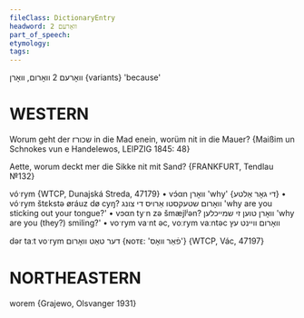 ```yaml
---
fileClass: DictionaryEntry
headword: וואָרעם 2
part_of_speech: 
etymology: 
tags: 
---
```

וואָרעם 2
וואָרום, וואָרן {variants}
'because'

WESTERN
========

Worum geht der rשכור in die Mad enein, worüm nit in die Mauer?
{Maißim un Schnokes vun e Handelewos, LEIPZIG 1845: 48}

Aette, worum deckt mer die Sikke nit mit Sand?
{FRANKFURT, Tendlau №132}

vóˑrym {WTCP, Dunajská Streda, 47179}
	•	vɔ́αn וואָרן 'why' {די גאָר אַלטע}
	•	vóˑrym štɛkstə øráuz dø cyŋ? וואָרום שטעקסטו אַרויס די צונג 'why are you sticking out your tongue?'
	•	vɔαn tyˑn zə šmæjlʲən? וואָרן טוען זי שמייכלען 'why are you (they?) smiling?'
	•	voˑrym vaˑnt əc, voːrym vaːntəc וואָרום וויינט עץ

dər taːt voˑrym דער טאַט וואָרום {ɴᴏᴛᴇ: 'פֿאַר וואָס'} {WTCP, Vác, 47197}

NORTHEASTERN
==============

worem {Grajewo, Olsvanger 1931}